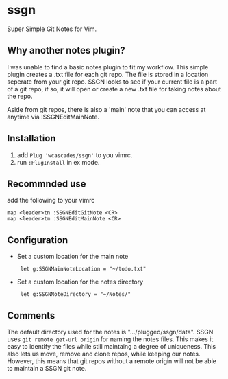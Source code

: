 ssgn
==========

Super Simple Git Notes for Vim.

Why another notes plugin?
------------
I was unable to find a basic notes plugin to fit my workflow. This simple plugin creates a .txt file for each git repo. The file is stored in a location seperate from your git repo. SSGN looks to see if your current file is a part of a git repo, if so, it will open or create a new .txt file for taking notes about the repo.

Aside from git repos, there is also a 'main' note that you can access at anytime via :SSGNEditMainNote.

Installation
------------
1. add ```Plug 'wcascades/ssgn'``` to you vimrc.
2. run ```:PlugInstall``` in ex mode.

Recommnded use
------------
add the following to your vimrc
```
map <leader>tn :SSGNEditGitNote <CR>
map <leader>tm :SSGNEditMainNote <CR>
```

Configuration
------------
* Set a custom location for the main note

       let g:SSGNMainNoteLocation = "~/todo.txt" 
 
* Set a custom location for the notes directory

       let g:SSGNNoteDirectory = "~/Notes/" 

Comments
------------
The default directory used for the notes is ".../plugged/ssgn/data".
SSGN uses ```git remote get-url origin``` for naming the notes files. This makes it easy to identify the files while still maintaing a degree of uniqueness. This also lets us move, remove and clone repos, while keeping our notes. However, this means that git repos without a remote origin will not be able to maintain a SSGN git note.
